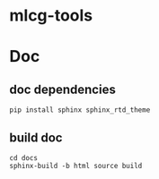 # mlcg-tools


# Doc

## doc dependencies

```
pip install sphinx sphinx_rtd_theme
```

## build doc
```
cd docs
sphinx-build -b html source build
```